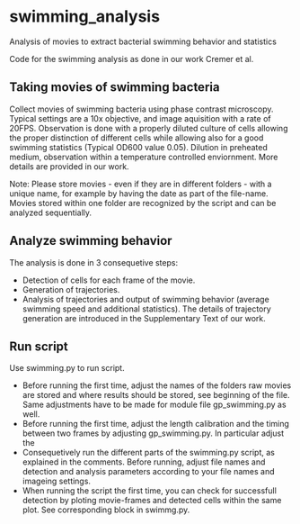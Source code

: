 # swimming_analysis
Analysis of movies to extract bacterial swimming behavior and statistics

Code for the swimming analysis as done in our work Cremer et al. 

## Taking movies of swimming bacteria

Collect movies of swimming bacteria using phase contrast microscopy. Typical settings are a 10x objective, and image aquisition with a rate of 20FPS. Observation is done with a properly diluted culture of cells allowing the proper distinction of different cells while allowing also for a good swimming statistics (Typical OD600 value 0.05). Dilution in preheated medium, observation within a temperature controlled enviornment. More details are provided in our work.

Note: Please store movies - even if they are in different folders - with a unique name, for example by having the date as part of the file-name. Movies stored within one folder are recognized by the script and can be analyzed sequentially. 

## Analyze swimming behavior

The analysis is done in 3 consequetive steps:
- Detection of cells for each frame of the movie.
- Generation of trajectories. 
- Analysis of trajectories and output of swimming behavior (average swimming speed and additional statistics).
The details of trajectory generation are introduced in the Supplementary Text of our work. 

## Run script

Use swimming.py to run script. 

- Before running the first time, adjust the names of the folders raw movies are stored and where results should be stored, see beginning of the file. Same adjustments have to be made for module file gp_swimming.py as well. 
- Before running the first time, adjust the length calibration and the timing between two frames by adjusting gp_swimming.py. In particular adjust the 
- Consequetively run the different parts of the swimming.py script, as explained in the comments. Before running, adjust file names and detection and analysis parameters according to your file names and imageing settings.
- When running the script the first time, you can check for successfull detection by ploting movie-frames and detected cells within the same plot. See corresponding block in swimmg.py. 


